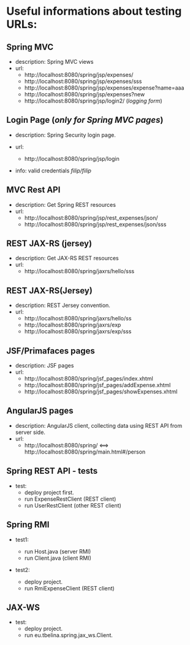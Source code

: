 
Useful informations about testing URLs:
=======================================

Spring MVC
----------

- description: Spring MVC views
- url: 
	- http://localhost:8080/spring/jsp/expenses/
	- http://localhost:8080/spring/jsp/expenses/sss
	- http://localhost:8080/spring/jsp/expenses/expense?name=aaa
	- http://localhost:8080/spring/jsp/expenses?new
	- http://localhost:8080/spring/jsp/login2/  (*logging form*)

Login Page (*only for Spring MVC pages*)
--------------------------------------

- description: Spring Security login page.
- url: 
	- http://localhost:8080/spring/jsp/login

- info: valid credentials *filip/filip*

MVC Rest API
------------

- description: Get Spring REST resources
- url: 
	- http://localhost:8080/spring/jsp/rest_expenses/json/
	- http://localhost:8080/spring/jsp/rest_expenses/json/sss

REST JAX-RS (jersey)
--------------------

- description: Get JAX-RS REST resources
- url: 
	- http://localhost:8080/spring/jaxrs/hello/sss

REST JAX-RS(Jersey)
-------------------

- description: REST Jersey convention.
- url: 
	- http://localhost:8080/spring/jaxrs/hello/ss
	- http://localhost:8080/spring/jaxrs/exp
	- http://localhost:8080/spring/jaxrs/exp/sss

JSF/Primafaces pages
--------------------

- description: JSF pages
- url: 
	- http://localhost:8080/spring/jsf_pages/index.xhtml
	- http://localhost:8080/spring/jsf_pages/addExpense.xhtml
	- http://localhost:8080/spring/jsf_pages/showExpenses.xhtml


AngularJS pages
---------------

- description: AngularJS client, collecting data using REST API from server side.
- url:
	- http://localhost:8080/spring/ <==> http://localhost:8080/spring/main.html#/person 

Spring REST API - tests
-----------------------

- test: 
	- deploy project first.
	- run ExpenseRestClient (REST client)
	- run UserRestClient (other REST client) 

Spring RMI
----------

- test1: 
	- run Host.java (server RMI)
	- run Client.java (client RMI)

- test2: 
	- deploy project.
	- run RmiExpenseClient (REST client)

JAX-WS
------

- test: 	
	- deploy project.
	- run eu.tbelina.spring.jax_ws.Client.


